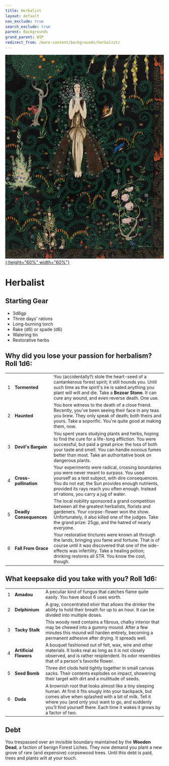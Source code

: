 ```yaml
---
title: Herbalist
layout: default
nav_exclude: true
search_exclude: true
parent: Backgrounds
grand_parent: WIP
redirect_from: /more-content/backgrounds/herbalist/
---
```


[![Alt text](/img/backgrounds/herbalist.jpg "East of the Sun and West of the Moon, illustrated by Kay Nielsen"){:height="60%" width="60%"}](/img/backgrounds/herbalist.jpg)

# Herbalist

## Starting Gear

- 3d6gp
- Three days’ rations
- Long-burning torch
- Rake (d6) or spade (d6)
- Watering tin
- Restorative herbs

## Why did you lose your passion for herbalism? Roll 1d6:

|      |                 |                                                              |
| ---- | --------------- | ------------------------------------------------------------ |
| 1    | **Tormented**   | You (accidentally?) stole the heart-seed of a cantankerous forest spirit; it still hounds you. Until such time as the spirit's ire is sated anything you plant will wilt and die. Take a **Bezoar Stone**. It can cure any wound, and even reverse death. One use. |
| 2    | **Haunted**     | You bore witness to the death of a close friend. Recently, you've been seeing their face in any teas you brew. They only speak of death; both theirs and yours. Take a soporific. You're quite good at making them, now.  |
| 3    | **Devil's Bargain**   | You spent years studying plants and herbs, hoping to find the cure for a life-long affliction. You were successful, but paid a great price: the loss of both your taste and smell. You can handle noxious fumes better than most. Take an authoritative book on dangerous plants.  |
| 4    | **Cross-pollination**    | Your experiments were radical, crossing boundaries you were never meant to surpass. You used yourself as a test subject, with dire consequences. You do not eat; the Sun provides enough nutrients, provided its rays reach you often enough. Instead of rations, you carry a jug of water.  |
| 5    | **Deadly Consequences** | The local nobility sponsored a grand competition between all the greatest herbalists, florists and gardeners. Your corpse-flower won the show. Unfortunately, it also killed one of the judges. Take the grand prize: 25gp, and the hatred of nearly everyone. |
| 6    | **Fall From Grace**    | Your restorative tinctures were known all through the lands, bringing you fame and fortune. That is of course until it was discovered that one of the side-effects was infertility. Take a healing potion; drinking restores all STR. You know the cost, though.    |

## What keepsake did you take with you? Roll 1d6:

|      |                       |                                                              |
| ---- | --------------------- | ------------------------------------------------------------ |
| 1    | **Amadou**            | A peculiar kind of fungus that catches flame quite easily. You have about 6 uses worth. |
| 2    | **Delphinium**        | A gray, concentrated elixir that allows the drinker the ability to hold their breath for up to an hour. It can be divided into multiple doses.  |
| 3    | **Tacky Stalk**       | This woody reed contains a fibrous, chalky interior that may be chewed into a gummy mound. After a few minutes this mound will harden entirely, becoming a permanent adhesive after drying. It spreads well. |
| 4    | **Artificial Flowers** | A bouquet fashioned out of felt, wax, wire and other materials. It looks real as long as it is not closely observed, and is rather resplendent. Its odor resembles that of a person's favorite flower. |
| 5    | **Seed Bomb**         | Three dirt clods held tightly together in small canvas sacks. Their contents explodes on impact, showering their target with dirt and a multitude of seeds. |
| 6    | **Duda**          | A brownish root that looks almost like a tiny sleeping human. At first it fits snugly into your backpack, but comes alive when splashed with a bit of milk. Tell it where you (and only you) want to go, and suddenly you'll find yourself there. Each time it wakes it grows by a factor of two. |

## Debt
You trespassed over an invisible boundary maintained by the **Wooden Dead**, a faction of benign Forest Liches. They now demand you plant a new grove of rare (and expensive) corpsewood trees. Until this debt is paid, trees and plants wilt at your touch.  
